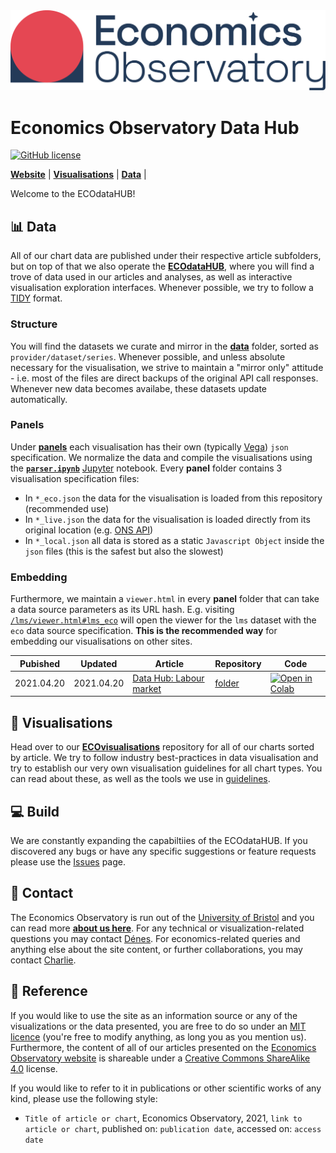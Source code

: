 <div align="left"><img src="https://raw.githubusercontent.com/EconomicsObservatory/economicsobservatory.github.io/main/EO-Logo.png" width="800"/></div>

# Economics Observatory  Data Hub

[![GitHub license](https://img.shields.io/badge/license-MIT-blue.svg)](https://github.com/EconomicsObservatory/ecovisualisations/blob/main/LICENSE)

[**Website**](https://www.economicsobservatory.com/)
| [**Visualisations**](https://github.com/EconomicsObservatory/ecovisualisations)
| [**Data**](https://github.com/EconomicsObservatory/ecodatahub)
|

Welcome to the ECOdataHUB!

## 📊 Data

All of our chart data are published under their respective article subfolders, but on top of that we also operate the **[ECOdataHUB](https://github.com/EconomicsObservatory/ecodatahub)**, where you will find a trove of data used in our articles and analyses, as well as interactive visualisation exploration interfaces. Whenever possible, we try to follow a [TIDY](http://vita.had.co.nz/papers/tidy-data.pdf) format. 

### Structure

You will find the datasets we curate and mirror in the [**data**](/data) folder, sorted as `provider/dataset/series`. Whenever possible, and unless absolute necessary for the visualisation, we strive to maintain a "mirror only" attitude - i.e. most of the files are direct backups of the original API call responses. Whenever new data becomes availabe, these datasets update automatically. 
### Panels
Under **[panels](/panels)** each visualisation has their own (typically [Vega](http://vega.github.io/)) `json` specification. We normalize the data and compile the visualisations using the [**`parser.ipynb`**](/panels/lms/parser.ipynb) [Jupyter](https://jupyter.org/) notebook. Every **panel** folder contains 3 visualisation specification files:
- In `*_eco.json` the data for the visualisation is loaded from this repository (recommended use)
- In `*_live.json` the data for the visualisation is loaded directly from its original location (e.g. [ONS API](https://developer.ons.gov.uk/)) 
- In `*_local.json` all data is stored as a static `Javascript Object` inside the `json` files (this is the safest but also the slowest)

### Embedding
Furthermore, we maintain a `viewer.html` in every **panel** folder that can take a data source parameters as its URL hash. E.g. visiting [`/lms/viewer.html#lms_eco`](https://economicsobservatory.github.io/ECOdataHUB/panels/lms/viewer.html#lms_eco) will open the viewer for the `lms` dataset with the `eco` data source specification. **This is the recommended way** for embedding our visualisations on other sites.


Pubished | Updated | Article | Repository | Code
--- | --- | --- | --- | ---
2021.04.20 | 2021.04.20 | [Data Hub: Labour market](https://www.economicsobservatory.com/data-hub-labour-market) | [folder](/datasets/ons/lms) | [![Open in Colab](https://colab.research.google.com/assets/colab-badge.svg)](https://colab.research.google.com/github/economicsobservatory/ecodatahub/blob/main/parser.ipynb)

## 🌌 Visualisations

Head over to our **[ECOvisualisations](https://github.com/EconomicsObservatory/ecovisualisations)** repository for all of our charts sorted by article. We try to follow industry best-practices in data visualisation and try to establish our very own visualisation guidelines for all chart types. You can read about these, as well as the tools we use in [guidelines](https://github.com/EconomicsObservatory/ECOvisualisations/tree/main/guidelines).   

## 💻 Build
We are constantly expanding the capabiltiies of the ECOdataHUB. If you discovered any bugs or have any specific suggestions or feature requests please use the [Issues](https://github.com/EconomicsObservatory/ECOdataHUB/issues) page.

## 📧 Contact

The Economics Observatory is run out of the [University of Bristol](https://www.bristol.ac.uk/) and you can read more **[about us here](https://www.economicsobservatory.com/about)**. For any technical or visualization-related questions you may contact [Dénes](mailto:d.csala@lancaster.ac.uk). For economics-related queries and anything else about the site content, or further collaborations, you may contact [Charlie](mailto:charlie.meyrick@bristol.ac.uk).

## 📰 Reference
If you would like to use the site as an information source or any of the visualizations or the data presented, you are free to do so under an [MIT licence](LICENSE) (you're free to modify anything, as long you as you mention us). Furthermore, the content of all of our articles presented on the [Economics Observatory website](https://www.economicsobservatory.com/about) is shareable under a [Creative Commons ShareAlike 4.0](http://creativecommons.org/licenses/by-sa/4.0/) license.  

If you would like to refer to it in publications or other scientific works of any kind, please use the following style:
 - `Title of article or chart`, Economics Observatory, 2021, `link to article or chart`, published on: `publication date`, accessed on: `access date`

